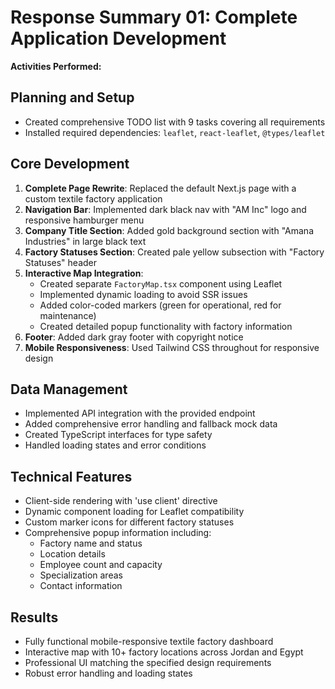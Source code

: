 # Response Summary 01: Complete Application Development

**Activities Performed:**

## Planning and Setup
- Created comprehensive TODO list with 9 tasks covering all requirements
- Installed required dependencies: `leaflet`, `react-leaflet`, `@types/leaflet`

## Core Development
1. **Complete Page Rewrite**: Replaced the default Next.js page with a custom textile factory application
2. **Navigation Bar**: Implemented dark black nav with "AM Inc" logo and responsive hamburger menu
3. **Company Title Section**: Added gold background section with "Amana Industries" in large black text
4. **Factory Statuses Section**: Created pale yellow subsection with "Factory Statuses" header
5. **Interactive Map Integration**: 
   - Created separate `FactoryMap.tsx` component using Leaflet
   - Implemented dynamic loading to avoid SSR issues
   - Added color-coded markers (green for operational, red for maintenance)
   - Created detailed popup functionality with factory information
6. **Footer**: Added dark gray footer with copyright notice
7. **Mobile Responsiveness**: Used Tailwind CSS throughout for responsive design

## Data Management
- Implemented API integration with the provided endpoint
- Added comprehensive error handling and fallback mock data
- Created TypeScript interfaces for type safety
- Handled loading states and error conditions

## Technical Features
- Client-side rendering with 'use client' directive
- Dynamic component loading for Leaflet compatibility
- Custom marker icons for different factory statuses
- Comprehensive popup information including:
  - Factory name and status
  - Location details
  - Employee count and capacity
  - Specialization areas
  - Contact information

## Results
- Fully functional mobile-responsive textile factory dashboard
- Interactive map with 10+ factory locations across Jordan and Egypt
- Professional UI matching the specified design requirements
- Robust error handling and loading states
